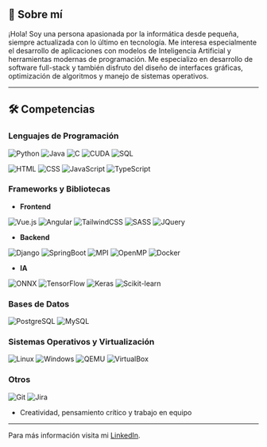 ## 👋 Sobre mí

¡Hola! Soy una persona apasionada por la informática desde pequeña, siempre actualizada con lo último en tecnología. Me interesa especialmente el desarrollo de aplicaciones con modelos de Inteligencia Artificial y herramientas modernas de programación. Me especializo en desarrollo de software full-stack y también disfruto del diseño de interfaces gráficas, optimización de algoritmos y manejo de sistemas operativos.

---

## 🛠️ Competencias

### Lenguajes de Programación
![Python](https://img.shields.io/badge/Python-14354C?style=for-the-badge&logo=python&logoColor=white) ![Java](https://img.shields.io/badge/Java-ED8B00?style=for-the-badge&logo=openjdk&logoColor=white) ![C](https://img.shields.io/badge/C-00599C?style=for-the-badge&logo=c&logoColor=white) ![CUDA](https://img.shields.io/badge/-CUDA-333?style=for-the-badge&logo=nvidia) ![SQL](https://img.shields.io/badge/-SQL-000?style=for-the-badge&logo=sqlite)


![HTML](https://img.shields.io/badge/HTML5-E34F26?style=for-the-badge&logo=html5&logoColor=white) ![CSS](https://img.shields.io/badge/CSS3-1572B6?style=for-the-badge&logo=css3&logoColor=white) ![JavaScript](https://img.shields.io/badge/JavaScript-F7DF1E?style=for-the-badge&logo=javascript&logoColor=black) ![TypeScript](https://img.shields.io/badge/TypeScript-007ACC?style=for-the-badge&logo=typescript&logoColor=white)

### Frameworks y Bibliotecas
- **Frontend**


![Vue.js](https://img.shields.io/badge/Vue.js-35495E?style=for-the-badge&logo=vue.js&logoColor=4FC08D) ![Angular](https://img.shields.io/badge/Angular-DD0031?style=for-the-badge&logo=angular&logoColor=white) ![TailwindCSS](https://img.shields.io/badge/Tailwind_CSS-38B2AC?style=for-the-badge&logo=tailwind-css&logoColor=white) ![SASS](https://img.shields.io/badge/Sass-CC6699?style=for-the-badge&logo=sass&logoColor=white) ![JQuery](https://img.shields.io/badge/jQuery-0769AD?style=for-the-badge&logo=jquery&logoColor=white)

- **Backend** 


![Django](https://img.shields.io/badge/Django-092E20?style=for-the-badge&logo=django&logoColor=white) ![SpringBoot](https://img.shields.io/badge/Spring-6DB33F?style=for-the-badge&logo=spring&logoColor=white) ![MPI](https://img.shields.io/badge/-MPI-333?style=for-the-badge) ![OpenMP](https://img.shields.io/badge/-OpenMP-333?style=for-the-badge) ![Docker](https://img.shields.io/badge/-Docker-333?style=for-the-badge&logo=docker)
- **IA** 


![ONNX](https://img.shields.io/badge/-ONNX-333?style=for-the-badge&logo=onnx) ![TensorFlow](https://img.shields.io/badge/TensorFlow-FF6F00?style=for-the-badge&logo=tensorflow&logoColor=white) ![Keras](https://img.shields.io/badge/Keras-D00000?style=for-the-badge&logo=Keras&logoColor=white) ![Scikit-learn](https://img.shields.io/badge/-Scikit%20Learn-333?style=for-the-badge&logo=scikit-learn)

### Bases de Datos
![PostgreSQL](https://img.shields.io/badge/PostgreSQL-316192?style=for-the-badge&logo=postgresql&logoColor=white) ![MySQL](https://img.shields.io/badge/MySQL-00000F?style=for-the-badge&logo=mysql&logoColor=white)

### Sistemas Operativos y Virtualización
![Linux](https://img.shields.io/badge/Linux-FCC624?style=for-the-badge&logo=linux&logoColor=black) ![Windows](https://img.shields.io/badge/Windows-0078D6?style=for-the-badge&logo=windows&logoColor=white) ![QEMU](https://img.shields.io/badge/-QEMU-333?style=for-the-badge&logo=qemu) ![VirtualBox](https://img.shields.io/badge/VirtualBox-21416b?style=for-the-badge&logo=VirtualBox&logoColor=white)

### Otros
![Git](https://img.shields.io/badge/GIT-E44C30?style=for-the-badge&logo=git&logoColor=white) ![Jira](https://img.shields.io/badge/Jira-0052CC?style=for-the-badge&logo=Jira&logoColor=white)

- Creatividad, pensamiento crítico y trabajo en equipo

---

Para más información visita mi [LinkedIn](https://www.linkedin.com/in/luis-miguel-ares-seijas-3138701b4).
